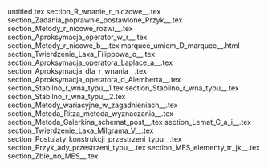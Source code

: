 untitled.tex
section_R_wnanie_r_niczowe__.tex
section_Zadania_poprawnie_postawione_Przyk__.tex
section_Metody_r_nicowe_rozwi__.tex
section_Aproksymacja_operator_w_r__.tex
section_Metody_r_nicowe_b__.tex
marquee_umiem_D_marquee__.html
section_Twierdzenie_Laxa_Filippowa_o__.tex
section_Aproksymacja_operatora_Laplace_a__.tex
section_Aproksymacja_dla_r_wnania__.tex
section_Aproksymacja_operatora_d_Alemberta__.tex
section_Stabilno_r_wna_typu__1.tex
section_Stabilno_r_wna_typu__.tex
section_Stabilno_r_wna_typu__2.tex
section_Metody_wariacyjne_w_zagadnieniach__.tex
section_Metoda_Ritza_metoda_wyznaczania__.tex
section_Metoda_Galerkina_schemat_post__.tex
section_Lemat_C_a_i__.tex
section_Twierdzenie_Laxa_Milgrama_V__.tex
section_Postulaty_konstrukcji_przestrzeni_typu__.tex
section_Przyk_ady_przestrzeni_typu__.tex
section_MES_elementy_tr_jk__.tex
section_Zbie_no_MES__.tex

